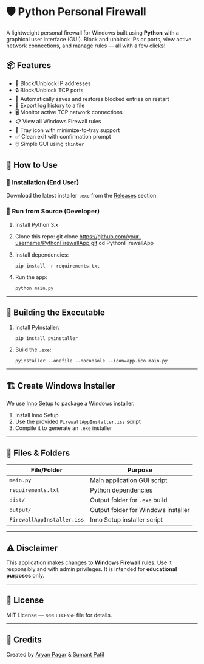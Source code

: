# 🛡️ Python Personal Firewall

A lightweight personal firewall for Windows built using **Python** with a graphical user interface (GUI). Block and unblock IPs or ports, view active network connections, and manage rules — all with a few clicks!

## 📦 Features

- 🔐 Block/Unblock IP addresses
- 🔒 Block/Unblock TCP ports
- 🧠 Automatically saves and restores blocked entries on restart
- 📄 Export log history to a file
- 🖥️ Monitor active TCP network connections
- 📋 View all Windows Firewall rules
- 🔔 Tray icon with minimize-to-tray support
- ✅ Clean exit with confirmation prompt
- 🖱️ Simple GUI using `tkinter`


## 🚀 How to Use

### 🧱 Installation (End User)

Download the latest installer `.exe` from the [Releases](https://github.com/your-username/PythonFirewallApp/releases) section.

### 🐍 Run from Source (Developer)
1. Install Python 3.x
2. Clone this repo:
   git clone https://github.com/your-username/PythonFirewallApp.git
   cd PythonFirewallApp
3. Install dependencies:

   
   ````pip install -r requirements.txt````
4. Run the app:

   ```
   python main.py
   ```

---

## 🧰 Building the Executable

1. Install PyInstaller:

   ```
   pip install pyinstaller
   ```
2. Build the `.exe`:

   ```
   pyinstaller --onefile --noconsole --icon=app.ico main.py
   ```

---

## 🏗️ Create Windows Installer

We use [Inno Setup](https://jrsoftware.org/isdl.php) to package a Windows installer.

1. Install Inno Setup
2. Use the provided `FirewallAppInstaller.iss` script
3. Compile it to generate an `.exe` installer

---

## 📁 Files & Folders

| File/Folder                | Purpose                             |
| -------------------------- | ----------------------------------- |
| `main.py`                  | Main application GUI script         |
| `requirements.txt`         | Python dependencies                 |
| `dist/`                    | Output folder for `.exe` build      |
| `output/`                  | Output folder for Windows installer |
| `FirewallAppInstaller.iss` | Inno Setup installer script         |

---

## ⚠️ Disclaimer

This application makes changes to **Windows Firewall** rules. Use it responsibly and with admin privileges. It is intended for **educational purposes** only.

---

## 📃 License

MIT License — see `LICENSE` file for details.

---

## 🙌 Credits

Created by [Aryan Pagar](https://github.com/ezaryan) & [Sumant Patil](https://github.com/sumant737)





